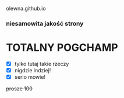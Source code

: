 olewna.github.io

### niesamowita jakość strony

# TOTALNY POGCHAMP

- [x] tylko tutaj takie rzeczy
- [x] nigdzie indziej!
- [x] serio mowie!

~~prosze 100~~ 
